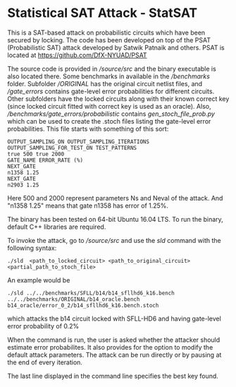 # Statistical SAT Attack - StatSAT

This is a SAT-based attack on probabilistic circuits which have been secured by locking. The code has been developed on top of the PSAT (Probabilistic SAT) attack developed by Satwik Patnaik and others. PSAT is located at https://github.com/DfX-NYUAD/PSAT

The source code is provided in */source/src* and the binary executable is also located there. Some benchmarks in available in the */benchmarks* folder. Subfolder */ORIGINAL* has the original circuit netlist files, and */gate_errors* contains gate-level error probabilities for different circuits. Other subfolders have the locked circuits along with their known correct key (since locked circuit fitted with correct key is used as an oracle). Also, */benchmarks/gate_errors/probabilistic* contains *gen_stoch_file_prob.py* which can be used to create the .stoch files listing the gate-level error probabilities. This file starts with something of this sort:

	OUTPUT_SAMPLING_ON OUTPUT_SAMPLING_ITERATIONS OUTPUT_SAMPLING_FOR_TEST_ON TEST_PATTERNS
	true 500 true 2000
	GATE_NAME ERROR_RATE (%)
	NEXT_GATE
	n1358 1.25
	NEXT_GATE
	n2903 1.25

Here 500 and 2000 represent parameters Ns and Neval of the attack. And "n1358 1.25" means that gate n1358 has error of 1.25%.


The binary has been tested on 64-bit Ubuntu 16.04 LTS. To run the binary, default C++ libraries are required.

To invoke the attack, go to */source/src* and use the *sld* command with the following syntax:

	./sld  <path_to_locked_circuit> <path_to_original_circuit> <partial_path_to_stoch_file>
	
An example would be 

    ./sld ../../benchmarks/SFLL/b14/b14_sfllhd6_k16.bench ../../benchmarks/ORIGINAL/b14_oracle.bench b14_oracle/error_0_2/b14_sfllhd6_k16.bench.stoch
    
which attacks the b14 circuit locked with SFLL-HD6 and having gate-level error probability of 0.2%

When the command is run, the user is asked whether the attacker should estimate error probabilites. It also provides for the option to modify the default attack parameters. The attack can be run directly or by pausing at the end of every iteration.

The last line displayed in the command line specifies the best key found.



